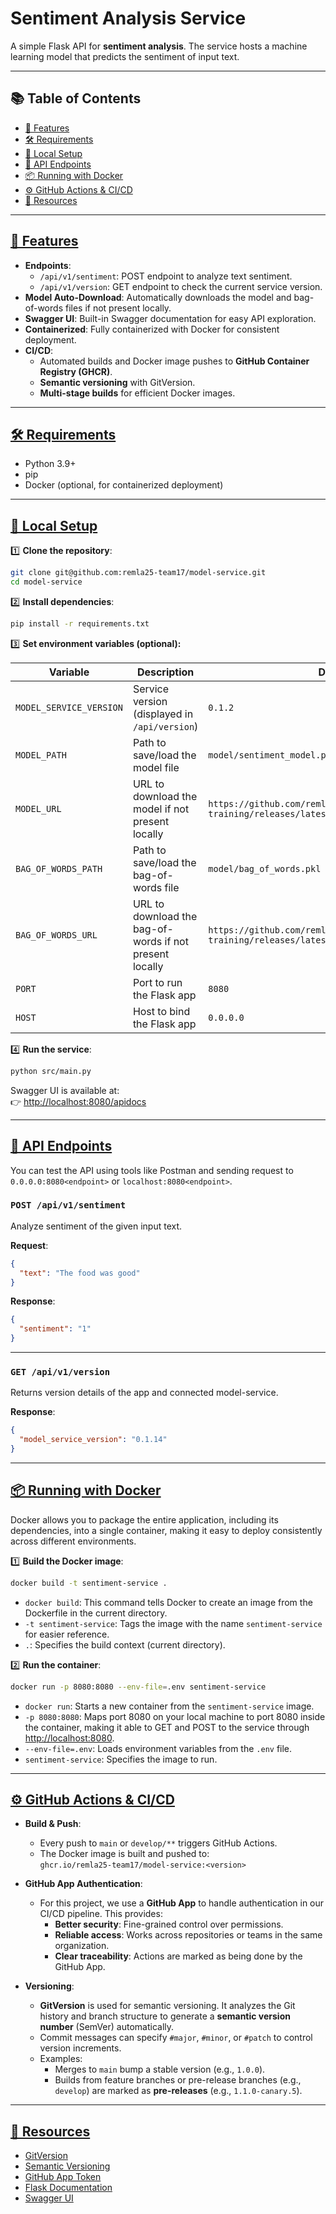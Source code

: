 # Sentiment Analysis Service

A simple Flask API for **sentiment analysis**. The service hosts a machine learning model that predicts the sentiment of input text.

---

## 📚 Table of Contents

- [🚀 Features](#-features)
- [🛠 Requirements](#-requirements)
- [🔧 Local Setup](#-local-setup)
- [📡 API Endpoints](#-api-endpoints)
- [📦 Running with Docker](#-running-with-docker)
- [⚙️ GitHub Actions & CI/CD](#️-github-actions--cicd)
- [📜 Resources](#-resources)

---

## [🚀 Features](#-features)

- **Endpoints**:
  - `/api/v1/sentiment`: POST endpoint to analyze text sentiment.
  - `/api/v1/version`: GET endpoint to check the current service version.
- **Model Auto-Download**: Automatically downloads the model and bag-of-words files if not present locally.
- **Swagger UI**: Built-in Swagger documentation for easy API exploration.
- **Containerized**: Fully containerized with Docker for consistent deployment.
- **CI/CD**:
  - Automated builds and Docker image pushes to **GitHub Container Registry (GHCR)**.
  - **Semantic versioning** with GitVersion.
  - **Multi-stage builds** for efficient Docker images.
---

## [🛠 Requirements](#-requirements)

- Python 3.9+
- pip
- Docker (optional, for containerized deployment)

---

## [🔧 Local Setup](#-local-setup)

1️⃣ **Clone the repository**:

```bash
git clone git@github.com:remla25-team17/model-service.git
cd model-service
```

2️⃣ **Install dependencies**:

```bash
pip install -r requirements.txt
```

3️⃣ **Set environment variables (optional):**

| Variable                | Description                                             | Default                                                                                      |
| ----------------------- | ------------------------------------------------------- | -------------------------------------------------------------------------------------------- |
| `MODEL_SERVICE_VERSION` | Service version (displayed in `/api/version`)           | `0.1.2`                                                                                    |
| `MODEL_PATH`            | Path to save/load the model file                        | `model/sentiment_model.pkl`                                                                  |
| `MODEL_URL`             | URL to download the model if not present locally        | `https://github.com/remla25-team17/model-training/releases/latest/download/model.pkl`        |
| `BAG_OF_WORDS_PATH`     | Path to save/load the bag-of-words file                 | `model/bag_of_words.pkl`                                                                     |
| `BAG_OF_WORDS_URL`      | URL to download the bag-of-words if not present locally | `https://github.com/remla25-team17/model-training/releases/latest/download/bag_of_words.pkl` |
| `PORT`                  | Port to run the Flask app                               | `8080`                                                                                       |
| `HOST`                  | Host to bind the Flask app                              | `0.0.0.0`                                                                                    |

4️⃣ **Run the service**:

```bash
python src/main.py
```

Swagger UI is available at:  
👉 [http://localhost:8080/apidocs](http://localhost:8080/apidocs)

---

## [📡 API Endpoints](#-api-endpoints)

You can test the API using tools like Postman and sending request to `0.0.0.0:8080<endpoint>` or `localhost:8080<endpoint>`.

### `POST /api/v1/sentiment`

Analyze sentiment of the given input text.

**Request**:

```json
{
  "text": "The food was good"
}
```

**Response**:

```json
{
  "sentiment": "1"
}
```
---

### `GET /api/v1/version`

Returns version details of the app and connected model-service.

**Response**:

```json
{
  "model_service_version": "0.1.14"
}
```

---

## [📦 Running with Docker](#-running-with-docker)

Docker allows you to package the entire application, including its dependencies, into a single container, making it easy to deploy consistently across different environments.

1️⃣ **Build the Docker image**:

```bash
docker build -t sentiment-service .
```

- `docker build`: This command tells Docker to create an image from the Dockerfile in the current directory.
- `-t sentiment-service`: Tags the image with the name `sentiment-service` for easier reference.
- `.`: Specifies the build context (current directory).

2️⃣ **Run the container**:

```bash
docker run -p 8080:8080 --env-file=.env sentiment-service
```

- `docker run`: Starts a new container from the `sentiment-service` image.
- `-p 8080:8080`: Maps port 8080 on your local machine to port 8080 inside the container, making it able to GET and POST to the service through [http://localhost:8080](http://localhost:8080).
- `--env-file=.env`: Loads environment variables from the `.env` file.
- `sentiment-service`: Specifies the image to run.

---

## [⚙️ GitHub Actions & CI/CD](#-github-actions--cicd)

- **Build & Push**:

  - Every push to `main` or `develop/**` triggers GitHub Actions.
  - The Docker image is built and pushed to:  
    `ghcr.io/remla25-team17/model-service:<version>`

- **GitHub App Authentication**:

  - For this project, we use a **GitHub App** to handle authentication in our CI/CD pipeline. This provides:
    - **Better security**: Fine-grained control over permissions.
    - **Reliable access**: Works across repositories or teams in the same organization.
    - **Clear traceability**: Actions are marked as being done by the GitHub App.

- **Versioning**:
  - **GitVersion** is used for semantic versioning. It analyzes the Git history and branch structure to generate a **semantic version number** (SemVer) automatically.
  - Commit messages can specify `#major`, `#minor`, or `#patch` to control version increments.
  - Examples:
    - Merges to `main` bump a stable version (e.g., `1.0.0`).
    - Builds from feature branches or pre-release branches (e.g., `develop`) are marked as **pre-releases** (e.g., `1.1.0-canary.5`).

---

## [📜 Resources](#-resources)

- [GitVersion](https://gitversion.net/)
- [Semantic Versioning](https://semver.org/)
- [GitHub App Token](https://docs.github.com/en/apps/creating-github-apps/authenticating-with-a-github-app/generating-a-user-access-token-for-a-github-app)
- [Flask Documentation](https://flask.palletsprojects.com/)
- [Swagger UI](https://swagger.io/tools/swagger-ui/)
